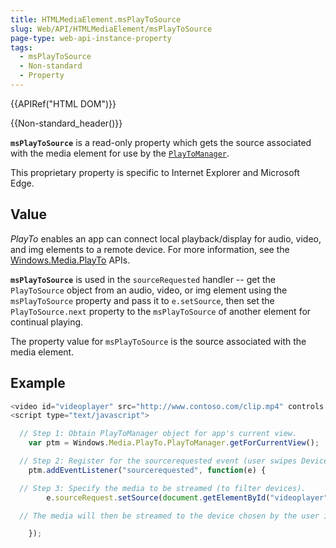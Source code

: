 ```yaml
---
title: HTMLMediaElement.msPlayToSource
slug: Web/API/HTMLMediaElement/msPlayToSource
page-type: web-api-instance-property
tags:
  - msPlayToSource
  - Non-standard
  - Property
---
```

{{APIRef("HTML DOM")}}

{{Non-standard_header()}}

**`msPlayToSource`** is a read-only property which gets the
source associated with the media element for use by the [`PlayToManager`](https://docs.microsoft.com/en-us/uwp/api/windows.media.playto.playtomanager?view=winrt-22000).

This proprietary property is specific to Internet Explorer and Microsoft Edge.

## Value

_PlayTo_ enables an app can connect local playback/display for
audio, video, and img elements to a remote device. For more information, see the [Windows.Media.PlayTo](https://docs.microsoft.com/en-us/uwp/api/windows.media.playto?view=winrt-22000)
APIs.

**`msPlayToSource`** is used in the
`sourceRequested` handler -- get the `PlayToSource` object from an
audio, video, or img element using the `msPlayToSource` property and pass it
to `e.setSource`, then set the `PlayToSource.next` property to the
`msPlayToSource` of another element for continual playing.

The property value for `msPlayToSource` is the source associated with the
media element.

## Example

```js
<video id="videoplayer" src="http://www.contoso.com/clip.mp4" controls autoplay />
<script type="text/javascript">

  // Step 1: Obtain PlayToManager object for app's current view.
    var ptm = Windows.Media.PlayTo.PlayToManager.getForCurrentView();

  // Step 2: Register for the sourcerequested event (user swipes Devices charm).
    ptm.addEventListener("sourcerequested", function(e) {

  // Step 3: Specify the media to be streamed (to filter devices).
        e.sourceRequest.setSource(document.getElementById("videoplayer").msPlayToSource);

  // The media will then be streamed to the device chosen by the user in the UI.

    });
```
